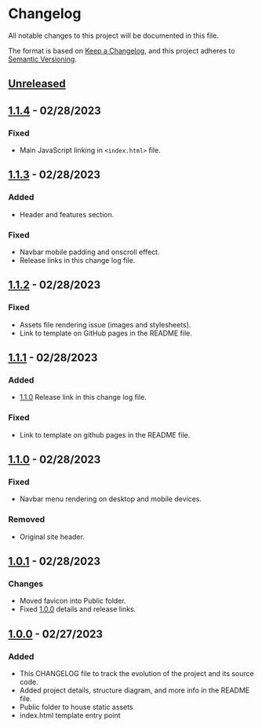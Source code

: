 # Changelog

All notable changes to this project will be documented in this file.

The format is based on [Keep a Changelog](https://keepachangelog.com/en/1.0.0/),
and this project adheres to [Semantic Versioning](https://semver.org/spec/v2.0.0.html).

## [Unreleased]

## [1.1.4] - 02/28/2023

### Fixed

- Main JavaScript linking in `<index.html>` file.

## [1.1.3] - 02/28/2023

### Added

- Header and features section.

### Fixed

- Navbar mobile padding and onscroll effect.
- Release links in this change log file.

## [1.1.2] - 02/28/2023

### Fixed

- Assets file rendering issue (images and stylesheets).
- Link to template on GitHub pages in the README file.

## [1.1.1] - 02/28/2023

### Added

- [1.1.0] Release link in this change log file.

### Fixed

- Link to template on github pages in the README file.

## [1.1.0] - 02/28/2023

### Fixed

- Navbar menu rendering on desktop and mobile devices.

### Removed

- Original site header.

## [1.0.1] - 02/28/2023

### Changes

- Moved favicon into Public folder.
- Fixed [1.0.0] details and release links.

## [1.0.0] - 02/27/2023

### Added

- This CHANGELOG file to track the evolution of the project and its source code.
- Added project details, structure diagram, and more info in the README file.
- Public folder to house static assets
- index.html template entry point

[Unreleased]: https://github.com/ogre2/Astrid/compare/v1.1.4...HEAD
[1.1.4]: https://github.com/ogre2/Astrid/compare/v1.1.3...v1.1.4
[1.1.3]: https://github.com/ogre2/Astrid/compare/v1.1.2...v1.1.3
[1.1.2]: https://github.com/ogre2/Astrid/compare/v1.1.1...v1.1.2
[1.1.1]: https://github.com/ogre2/Astrid/compare/v1.1.0...v1.1.1
[1.1.0]: https://github.com/ogre2/Astrid/compare/v1.0.1...v1.1.0
[1.0.1]: https://github.com/ogre2/Astrid/compare/v1.0.0...v1.0.1
[1.0.0]: https://github.com/ogre2/Astrid/releases/tag/v1.0.0
